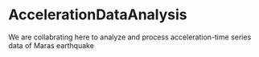 # AccelerationDataAnalysis
We are collabrating here to analyze and process acceleration-time series data of Maras earthquake
